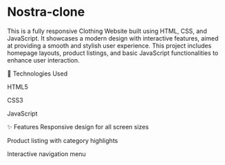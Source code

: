 # Nostra-clone

This is a fully responsive Clothing Website built using HTML, CSS, and JavaScript. It showcases a modern design with interactive features, aimed at providing a smooth and stylish user experience. This project includes homepage layouts, product listings, and basic JavaScript functionalities to enhance user interaction.

🔧 Technologies Used

HTML5

CSS3

JavaScript

✨ Features Responsive design for all screen sizes

Product listing with category highlights

Interactive navigation menu
